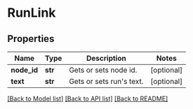 # RunLink

## Properties
Name | Type | Description | Notes
------------ | ------------- | ------------- | -------------
**node_id** | **str** | Gets or sets node id. | [optional] 
**text** | **str** | Gets or sets run&#x27;s text. | [optional] 

[[Back to Model list]](../README.md#documentation-for-models) [[Back to API list]](../README.md#documentation-for-api-endpoints) [[Back to README]](../README.md)

